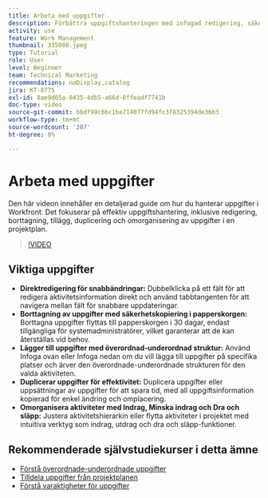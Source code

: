 ```yaml
---
title: Arbeta med uppgifter
description: Förbättra uppgiftshanteringen med infogad redigering, säkerhetskopiering av papperskorgen för borttagna uppgifter, överordnad-underordnad strukturtillägg, duplicering av uppgifter samt intuitiva omorganiseringsverktyg som dra och släpp i Workfront.
activity: use
feature: Work Management
thumbnail: 335088.jpeg
type: Tutorial
role: User
level: Beginner
team: Technical Marketing
recommendations: noDisplay,catalog
jira: KT-8775
exl-id: 8ae9d05a-0435-4db5-a66d-8ffeadf7741b
doc-type: video
source-git-commit: bbdf99c6bc1be714077fd94fc3f8325394de36b3
workflow-type: tm+mt
source-wordcount: '207'
ht-degree: 0%

---
```


# Arbeta med uppgifter

Den här videon innehåller en detaljerad guide om hur du hanterar uppgifter i Workfront. Det fokuserar på effektiv uppgiftshantering, inklusive redigering, borttagning, tillägg, duplicering och omorganisering av uppgifter i en projektplan.

>[!VIDEO](https://video.tv.adobe.com/v/335088/?quality=12&learn=on&enablevpops=1)

## Viktiga uppgifter

* **Direktredigering för snabbändringar:** Dubbelklicka på ett fält för att redigera aktivitetsinformation direkt och använd tabbtangenten för att navigera mellan fält för snabbare uppdateringar. &#x200B;
* **Borttagning av uppgifter med säkerhetskopiering i papperskorgen:** Borttagna uppgifter flyttas till papperskorgen i 30 dagar, endast tillgängliga för systemadministratörer, vilket garanterar att de kan återställas vid behov. &#x200B;
* **Lägger till uppgifter med överordnad-underordnad struktur:** Använd Infoga ovan eller Infoga nedan om du vill lägga till uppgifter på specifika platser och ärver den överordnade-underordnade strukturen för den valda aktiviteten. &#x200B;
* **Duplicerar uppgifter för effektivitet:** Duplicera uppgifter eller uppsättningar av uppgifter för att spara tid, med all uppgiftsinformation kopierad för enkel ändring och omplacering. &#x200B;
* **Omorganisera aktiviteter med Indrag, Minska indrag och Dra och släpp:** Justera aktivitetshierarkin eller flytta aktiviteter i projektet med intuitiva verktyg som indrag, utdrag och dra och släpp-funktioner. &#x200B;

## Rekommenderade självstudiekurser i detta ämne

* [Förstå överordnade-underordnade uppgifter](/help/manage-work/tasks/understand-parent-child-tasks.md)
* [Tilldela uppgifter från projektplanen](/help/manage-work/tasks/assign-tasks-from-the-project-plan.md)
* [Förstå varaktigheter för uppgifter](/help/manage-work/tasks/understand-task-durations.md)
